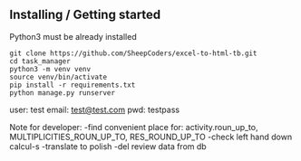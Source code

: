 ## Installing / Getting started

Python3 must be already installed

```shell
git clone https://github.com/SheepCoders/excel-to-html-tb.git
cd task_manager
python3 -m venv venv
source venv/bin/activate
pip install -r requirements.txt
python manage.py runserver
```


user: test
email: test@test.com
pwd: testpass


Note for developer:
-find convenient place for: activity.roun_up_to, MULTIPLICITIES_ROUN_UP_TO, RES_ROUND_UP_TO
-check left hand down calcul-s
-translate to polish
-del review data from db


